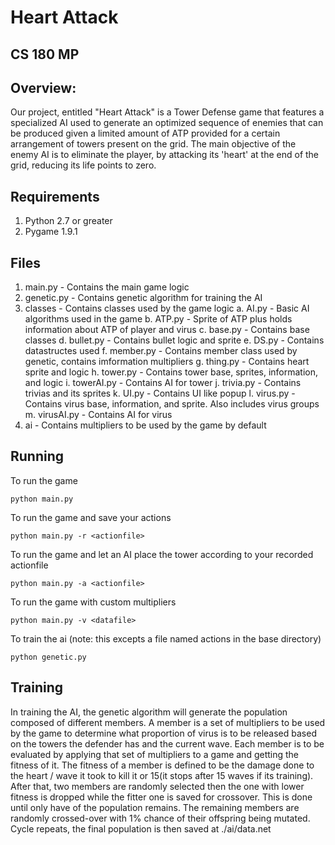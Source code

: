 # Heart Attack
## CS 180 MP

## Overview:
Our project, entitled "Heart Attack" is a Tower Defense game that features a
specialized AI used to generate an optimized sequence of enemies that can be
produced given a limited amount of ATP provided for a certain arrangement of
towers present on the grid. The main objective of the enemy AI is to eliminate
the player, by attacking its 'heart' at the end of the grid, reducing its life points to zero.

## Requirements
1. Python 2.7 or greater
2. Pygame 1.9.1

## Files
1. main.py - Contains the main game logic
2. genetic.py - Contains genetic algorithm for training the AI
3. classes - Contains classes used by the game logic
a. AI.py - Basic AI algorithms used in the game
b. ATP.py - Sprite of ATP plus holds information about ATP of player and virus
c. base.py - Contains base classes
d. bullet.py - Contains bullet logic and sprite
e. DS.py	- Contains datastructes used
f. member.py - Contains member class used by genetic, contains imformation
	multipliers
g. thing.py		- Contains heart sprite and logic
h. tower.py 	- Contains tower base, sprites, information, and logic
i. towerAI.py		- Contains AI for tower
j. trivia.py	- Contains trivias and its sprites
k. UI.py 	- Contains UI like popup
l. virus.py	- Contains virus base, information, and sprite. Also includes virus groups
m. virusAI.py - Contains AI for virus
4. ai - Contains multipliers to be used by the game by default

## Running
To run the game
```
python main.py
```

To run the game and save your actions
```
python main.py -r <actionfile>
```

To run the game and let an AI place the tower according to your recorded actionfile
```
python main.py -a <actionfile>
```

To run the game with custom multipliers
```
python main.py -v <datafile>
```

To train the ai (note: this excepts a file named actions in the base directory)
```
python genetic.py
```

## Training
In training the AI, the genetic algorithm will generate the population composed of different members.
A member is a set of multipliers to be used by the game to determine what proportion of virus is to be released
based on the towers the defender has and the current wave. Each member is to be evaluated by applying 
that set of multipliers to a game and getting the fitness of it. The fitness of a member is defined to be the damage
done to the heart / wave it took to kill it or 15(it stops after 15 waves if its training). After that, two members are 
randomly selected then the one with lower fitness is dropped while the fitter one is saved for crossover. This is done
until only have of the population remains. The remaining members are randomly crossed-over with 1% chance
of their offspring being mutated. Cycle repeats, the final population is then saved at ./ai/data.net
